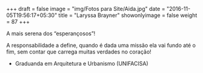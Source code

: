 +++
draft = false
image = "img/Fotos para Site/Aida.jpg"
date = "2016-11-05T19:56:17+05:30"
title = "Laryssa Brayner"
showonlyimage = false
weight = 87
+++

A mais serena dos “esperançosos”!
<!--more-->

A responsabilidade a define, quando é dada uma missão ela vai fundo até o fim, sem contar que carrega muitas verdades no coração!

* Graduanda em Arquitetura e Urbanismo (UNIFACISA)
